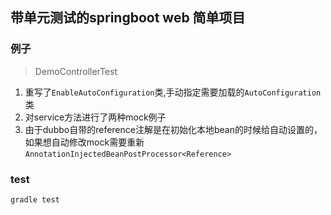 ## 带单元测试的springboot  web 简单项目

### 例子

> DemoControllerTest

1. 重写了`EnableAutoConfiguration`类,手动指定需要加载的`AutoConfiguration`类
2. 对service方法进行了两种mock例子
3. 由于dubbo自带的reference注解是在初始化本地bean的时候给自动设置的，如果想自动修改mock需要重新`AnnotationInjectedBeanPostProcessor<Reference>`

### test
`gradle test`


